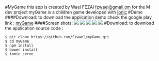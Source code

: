 #MyGame
this app is created by Wael FEZAI [fzwael@gmail.om](mailto:fzwael@gmail.com) for the M-dev project
myGame is a children game developed with [Ionic](https://ionicframework.com)
#Demo
####Download:
to download the application demo check the google play link : [myGame](https://play.google.com/store/apps/details?id=com.ionicframework.alecso986076)
####Screen shots:
![](https://s3.amazonaws.com/ionic-marketplace/mygame/screenshot_1.png)
![](https://s3.amazonaws.com/ionic-marketplace/mygame/screenshot_2.png)
![](https://s3.amazonaws.com/ionic-marketplace/mygame/screenshot_3.png)
![](https://s3.amazonaws.com/ionic-marketplace/mygame/screenshot_4.png)
![](https://s3.amazonaws.com/ionic-marketplace/mygame/screenshot_6.png)
#Download:
to download the application source code :
```
$ git clone https://github.com/Fzwael/myGame.git
$ cd myGame
$ npm install
$ bower install
$ ionic serve
```
